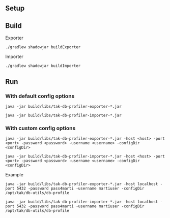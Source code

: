 ## Setup

## Build

Exporter
```
./gradlew shadowjar buildExporter
```

Importer
```
./gradlew shadowjar buildImporter
```

## Run

### With default config options
```
java -jar build/libs/tak-db-profiler-exporter-*.jar
```
```
java -jar build/libs/tak-db-profiler-importer-*.jar
```


### With custom config options
```
java -jar build/libs/tak-db-profiler-exporter-*.jar -host <host> -port <port> -password <password> -username <username> -configDir <configDir>
```
```
java -jar build/libs/tak-db-profiler-importer-*.jar -host <host> -port <port> -password <password> -username <username> -configDir <configDir>
```

Example
```
java -jar build/libs/tak-db-profiler-exporter-*.jar -host localhost -port 5432 -password pass4marti -username martiuser -configDir /opt/tak/db-utils/db-profile
```
```
java -jar build/libs/tak-db-profiler-importer-*.jar -host localhost -port 5432 -password pass4marti -username martiuser -configDir /opt/tak/db-utils/db-profile
```